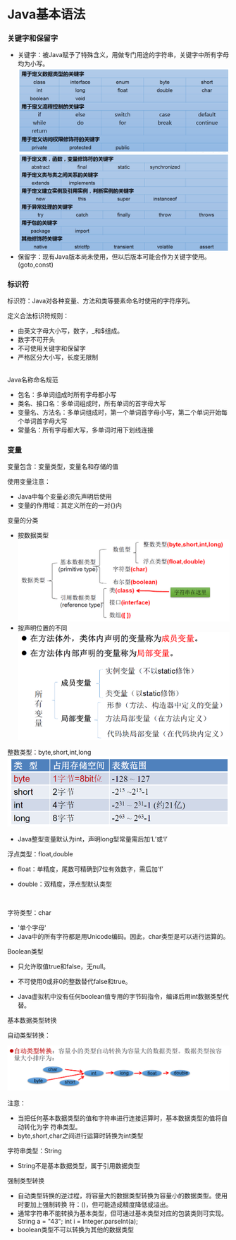 # Java基本语法

### 关键字和保留字
 - 关键字：被Java赋予了特殊含义，用做专门用途的字符串，关键字中所有字母均为小写。
 ![image](images/关键字.png)
 ![image](images/关键字2.png)
 - 保留字：现有Java版本尚未使用，但以后版本可能会作为关键字使用。(goto,const)

### 标识符
标识符：Java对各种变量、方法和类等要素命名时使用的字符序列。    

定义合法标识符规则：
 - 由英文字母大小写，数字，_和$组成。
 - 数字不可开头
 - 不可使用关键字和保留字
 - 严格区分大小写，长度无限制
 
 <br> 
 Java名称命名规范  
 
 - 包名：多单词组成时所有字母都小写
 - 类名、接口名：多单词组成时，所有单词的首字母大写
 - 变量名、方法名：多单词组成时，第一个单词首字母小写，第二个单词开始每个单词首字母大写
 - 常量名：所有字母都大写，多单词时用下划线连接  
 
 ### 变量
变量包含：变量类型，变量名和存储的值  

使用变量注意：
 - Java中每个变量必须先声明后使用
 - 变量的作用域：其定义所在的一对{}内

变量的分类
 - 按数据类型
  ![image](images/数据类型.png)
 - 按声明位置的不同
 ![image](images/变量类型.png)
  
  
整数类型：byte,short,int,long   
![image](images/整数类型.png)

 - Java整型变量默认为int，声明long型常量需后加‘L’或‘l’
 
浮点类型：float,double  

 - float：单精度，尾数可精确到7位有效数字，需后加‘f’

 - double：双精度，浮点型默认类型  
 
<br>

字符类型：char   
 - '单个字母'
 - Java中的所有字符都是用Unicode编码。因此，char类型是可以进行运算的。  



Boolean类型  

 - 只允许取值true和false，无null。  

 - 不可使用0或非0的整数替代false和true。
 - Java虚拟机中没有任何boolean值专用的字节码指令，编译后用int数据类型代替。

基本数据类型转换

自动类型转换：


![image](images/基本数据类型转换.png)

注意：
 - 当把任何基本数据类型的值和字符串进行连接运算时，基本数据类型的值将自动转化为字
符串类型。
 - byte,short,char之间进行运算时转换为int类型

字符串类型：String  
 - String不是基本数据类型，属于引用数据类型

强制类型转换
 - 自动类型转换的逆过程，将容量大的数据类型转换为容量小的数据类型。使用时要加上强制转换
符：()，但可能造成精度降低或溢出。
 - 通常字符串不能转换为基本类型，但可通过基本类型对应的包装类则可实现。   
 String a = "43"; int i = Integer.parselnt(a);
 - boolean类型不可以转换为其他的数据类型
 
 

